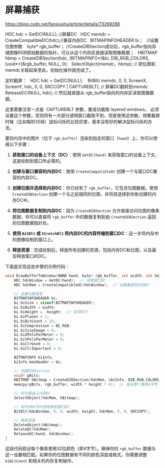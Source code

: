 # 屏幕捕获
https://blog.csdn.net/fanxiushu/article/details/73269286

HDC hdc = GetDC(NULL); //屏幕DC   
HDC memdc = CreateCompatibleDC(hdc);//兼容内存DC   
BITMAPINFOHEADER bi；   //设置位图参数    
byte* rgb_buffer； 
//CreateDIBSection成功后，rgb_buffer指向存储图像RGB原始数据的指针，可以从这个内存区直接读取图像数据；   
HBITMAP hbmp = CreateDIBSection(hdc, (BITMAPINFO*)&bi, DIB_RGB_COLORS, (void**)&rgb_buffer, NULL, 0);   SelectObject(memdc，hbmp); // 把位图和memdc关联起来至此，初始化操作就完成了。

定时截屏：   
HDC hdc = GetDC(NULL);    
BitBlt( memdc, 0, 0, ScreenX, ScreenY, hdc, 0, 0, SRCCOPY | CAPTUREBLT); // 屏幕DC翻转到memdc    
ReleaseDC(NULL, hdc);
// 然后就直接从 rgb_buffer指向的内存区读取图像数据。

这里需要注意一点是  CAPTUREBLT 参数，要成功截取 layered windows， 必须设置这个参数，否则将有一大部分透明窗口截取不到，但是使用这参数，频繁截屏时候（比如每秒25帧）鼠标闪烁的比较厉害，基本没有好的解决鼠标闪烁的办法。






要将内存中的图片（位于 `rgb_buffer`）渲染到指定的窗口（`hwnd`）上，你可以使用以下步骤：

1. **获取窗口的设备上下文（DC）**：使用 `GetDC(hwnd)` 来获取窗口的设备上下文，这是绘制到窗口所必需的。

2. **创建与窗口兼容的内存DC**：使用 `CreateCompatibleDC` 创建一个与窗口DC兼容的内存DC。

3. **创建位图并选择到内存DC**：你已经有了 `rgb_buffer`，它包含位图数据。使用 `CreateDIBSection` 创建一个与之前相同的位图，并将其选择到你新创建的内存DC中。

4. **将位图数据复制到内存DC**：因为 `CreateDIBSection` 允许直接访问位图的像素数据，你可以直接将 `rgb_buffer` 中的数据复制到由 `CreateDIBSection` 返回的位图数据指针处。

5. **使用 `BitBlt` 或 `StretchBlt` 将内存DC的内容传输到窗口DC**：这一步将内存中的图像绘制到窗口上。

6. **释放资源**：完成绘制后，释放所有创建的资源，包括内存DC和位图，以及最后释放窗口的DC。

下面是实现这些步骤的示例代码：

```c
void DrawBufferToWindow(HWND hwnd, byte* rgb_buffer, int width, int height) {
    HDC hdcWindow = GetDC(hwnd);  // 获取窗口DC
    HDC hdcMem = CreateCompatibleDC(hdcWindow);  // 创建兼容的内存DC

    // 设置位图信息
    BITMAPINFOHEADER bi;
    bi.biSize = sizeof(BITMAPINFOHEADER);
    bi.biWidth = width;
    bi.biHeight = -height;  // 自顶向下
    bi.biPlanes = 1;
    bi.biBitCount = 32;
    bi.biCompression = BI_RGB;
    bi.biSizeImage = 0;
    bi.biXPelsPerMeter = 0;
    bi.biYPelsPerMeter = 0;
    bi.biClrUsed = 0;
    bi.biClrImportant = 0;

    BITMAPINFO biInfo;
    biInfo.bmiHeader = bi;

    // 创建DIBSection
    void* pBits;
    HBITMAP hBitmap = CreateDIBSection(hdcMem, &biInfo, DIB_RGB_COLORS, &pBits, NULL, 0);
    memcpy(pBits, rgb_buffer, width * height * 4);  // 假设每个像素4字节

    // 将位图选入内存DC
    SelectObject(hdcMem, hBitmap);

    // 将内存DC的内容绘制到窗口DC
    BitBlt(hdcWindow, 0, 0, width, height, hdcMem, 0, 0, SRCCOPY);

    // 释放资源
    DeleteObject(hBitmap);
    DeleteDC(hdcMem);
    ReleaseDC(hwnd, hdcWindow);
}
```

这段代码假设每个像素使用32位颜色（即4字节）。确保你的 `rgb_buffer` 数据与这一设置相匹配。如果你的位图数据有不同的颜色深度或格式，你需要调整 `biBitCount` 和相关的内存复制操作。